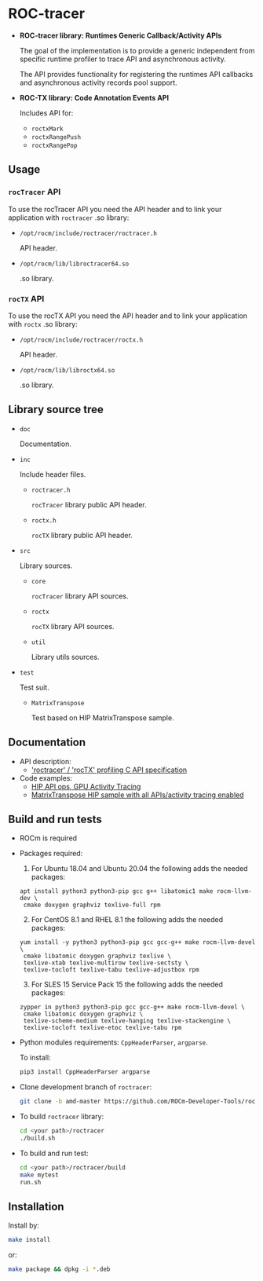 # ROC-tracer

- **ROC-tracer library: Runtimes Generic Callback/Activity APIs**

  The goal of the implementation is to provide a generic independent from specific runtime profiler to trace API and asynchronous activity.

  The API provides functionality for registering the runtimes API callbacks and asynchronous activity records pool support.

- **ROC-TX library: Code Annotation Events API**

  Includes API for:

  - `roctxMark`
  - `roctxRangePush`
  - `roctxRangePop`

## Usage

### `rocTracer` API

To use the rocTracer API you need the API header and to link your application with `roctracer` .so library:

- `/opt/rocm/include/roctracer/roctracer.h`

  API header.

- `/opt/rocm/lib/libroctracer64.so`

  .so library.

### `rocTX` API

To use the rocTX API you need the API header and to link your application with `roctx` .so library:

- `/opt/rocm/include/roctracer/roctx.h`

  API header.

- `/opt/rocm/lib/libroctx64.so`

  .so library.

## Library source tree

- `doc`

  Documentation.

- `inc`

  Include header files.

  - `roctracer.h`

    `rocTracer` library public API header.

  - `roctx.h`
  
    `rocTX` library public API header.

- `src`
  
  Library sources.

  - `core`

    `rocTracer` library API sources.

  - `roctx`

    `rocTX` library API sources.

  - `util`

    Library utils sources.

- `test`

  Test suit.

  - `MatrixTranspose`

    Test based on HIP MatrixTranspose sample.

## Documentation

- API description:
  - ['roctracer' / 'rocTX' profiling C API specification](doc/roctracer_spec.md)
- Code examples:
  - [HIP API ops, GPU Activity Tracing](doc/roctracer_spec.md#41-hip-api-ops-gpu-activity-tracing)
  - [MatrixTranspose HIP sample with all APIs/activity tracing enabled](doc/roctracer_spec.md#42-matrixtranspose-hip-sample-with-all-apisactivity-tracing-enabled)

## Build and run tests

- ROCm is required

- Packages required:

  1. For Ubuntu 18.04 and Ubuntu 20.04 the following adds the needed packages:

   ````shell
   apt install python3 python3-pip gcc g++ libatomic1 make rocm-llvm-dev \
    cmake doxygen graphviz texlive-full rpm
   ````

  2. For CentOS 8.1 and RHEL 8.1 the following adds the needed packages:

   ````shell
   yum install -y python3 python3-pip gcc gcc-g++ make rocm-llvm-devel \
    cmake libatomic doxygen graphviz texlive \
    texlive-xtab texlive-multirow texlive-sectsty \
    texlive-tocloft texlive-tabu texlive-adjustbox rpm
   ````

  3. For SLES 15 Service Pack 15 the following adds the needed packages:

   ````shell
   zypper in python3 python3-pip gcc gcc-g++ make rocm-llvm-devel \
    cmake libatomic doxygen graphviz \
    texlive-scheme-medium texlive-hanging texlive-stackengine \
    texlive-tocloft texlive-etoc texlive-tabu rpm
   ````

- Python modules requirements: `CppHeaderParser`, `argparse`.

  To install:

  ```sh
  pip3 install CppHeaderParser argparse
  ```

- Clone development branch of `roctracer`:

  ```sh
  git clone -b amd-master https://github.com/ROCm-Developer-Tools/roctracer
  ```

- To build `roctracer` library:

   ```sh
   cd <your path>/roctracer
   ./build.sh
   ```

- To build and run test:

  ```sh
  cd <your path>/roctracer/build
  make mytest
  run.sh
  ```

## Installation

Install by:

  ```sh
  make install
  ```

  or:

  ```sh
  make package && dpkg -i *.deb
  ```
